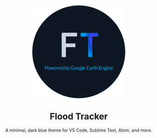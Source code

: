 <p align="center">
  <img alt="Flood Tracker" src="./assets/circular_banner_cropped.png" width="300" />
</p>
<h1 align="center">
  Flood Tracker
</h1>
<p align="center">
  A minimal, dark blue theme for VS Code, Sublime Text, Atom, and more.
</p>
